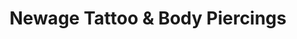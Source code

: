 ---
title: "Newage Tattoo & Body Piercings"
url: /springfield/newage-tattoo-and-body-piercings/
shop: tattoo
---
